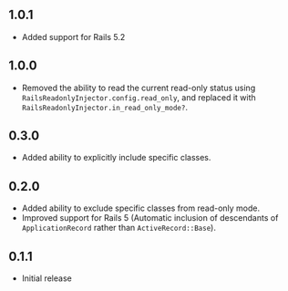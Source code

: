 ## 1.0.1
 - Added support for Rails 5.2
## 1.0.0
 - Removed the ability to read the current read-only status using `RailsReadonlyInjector.config.read_only`, and replaced it with `RailsReadonlyInjector.in_read_only_mode?`.
## 0.3.0
 - Added ability to explicitly include specific classes.
## 0.2.0
 - Added ability to exclude specific classes from read-only mode.
 - Improved support for Rails 5 (Automatic inclusion of descendants of `ApplicationRecord` rather than `ActiveRecord::Base`).
## 0.1.1
 - Initial release